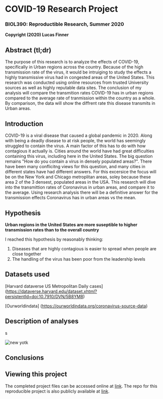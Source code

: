 # COVID-19 Research Project
### BIOL390: Reproductible Research, Summer 2020
**Copyright (2020) Lucas Finner**

## Abstract (tl;dr)

The purpose of this research is to analyze the effects of COVID-19, specifically in Urban regions across the country. Because of the high transmission rate of the virus, it would be intruiging to study the effects a highly transmissive virus had in congested areas of the United States. This research was conducted using online resources from trusted University sources as well as highly reputable data sites. The conclusion of my analysis will compare the transmition rates COVID-19 has in urban regions compared to the average rate of tranmission within the country as a whole. By comparison, the data will show the diffrent rate this disease transmits in Urban areas.

## Introduction

COVID-19 is a viral disease that caused a global pandemic in 2020. Along with being a deadly disease to at risk people, the world has seemingly struggled to contain the virus. A main factor of this has to do with how contagious it actually is. Cities around the world have had great difficulties containing this virus, including here in the United States. The big question remains "How do you contain a virus in densely populated areas?". There have been many conflicitng views for this question, and many cities in different states have had different answers. For this excersice the focus will be on the New York and Chicago metroplitan areas, soley because these area 2 of the 3 densest, populated areas in the USA.
This research will dive into the transmittion rates of Coronavirus in urban areas, and compare it to the average. Using research analysis there will be a definitive answer for the transmission effects Coronavirus has in urban areas vs the mean.

## Hypothesis

**Urban regions in the United States are more suseptible to higher transmission rates than to the overall country**

I reached this hypothesis by reasonably thinking:

1) Diseases that are highly contagious is easier to spread when people are close together
2) The handling of the virus has been poor from the leadership levels

## Datasets used


[Harvard dataverse US Metropolitan Daily cases] (https://dataverse.harvard.edu/dataset.xhtml?persistentId=doi:10.7910/DVN/5B8YM8)

[Ourworldindata] (https://ourworldindata.org/coronavirus-source-data)


## Description of analyses
s

![new yotk](https://github.com/finnerlucas/COVID-19/blob/master/output/New%20York%20Cumulative%20Cases)


## Conclusions

## Viewing this project
The completed project files can be accessed online at [link](https://github.com/finnerlucas/COVID-19/edit/master/README.md). The repo for this reproducible project is also publicly available at [link](https://github.com/finnerlucas/COVID-19).
